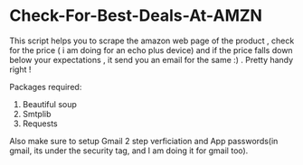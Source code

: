 # Check-For-Best-Deals-At-AMZN
This script helps you to scrape the amazon web page of the product , check for the price ( i am doing for an echo plus device) and if the price falls down below your expectations , it send you an email for the same :) . Pretty handy right !

Packages required:

1) Beautiful soup
2) Smtplib
3) Requests 

Also make sure to setup Gmail 2 step verficiation and App passwords(in gmail, its under the security tag, and I am doing it for gmail too). 
